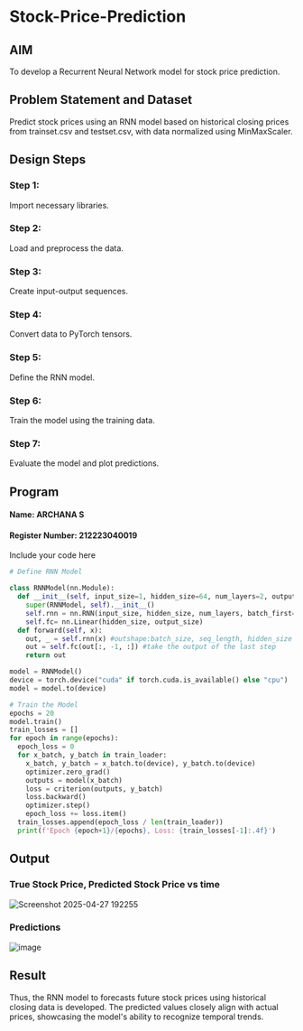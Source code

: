 # Stock-Price-Prediction


## AIM

To develop a Recurrent Neural Network model for stock price prediction.

## Problem Statement and Dataset
Predict stock prices using an RNN model based on historical closing prices from trainset.csv and testset.csv, with data normalized using MinMaxScaler.

## Design Steps

### Step 1:
Import necessary libraries.

### Step 2:
Load and preprocess the data.

### Step 3:
Create input-output sequences.

### Step 4:
Convert data to PyTorch tensors.

### Step 5:
Define the RNN model.

### Step 6:
Train the model using the training data.

### Step 7:
Evaluate the model and plot predictions.



## Program
#### Name: ARCHANA S
#### Register Number: 212223040019
Include your code here
```Python 
# Define RNN Model

class RNNModel(nn.Module):
  def __init__(self, input_size=1, hidden_size=64, num_layers=2, output_size=1):
    super(RNNModel, self).__init__()
    self.rnn = nn.RNN(input_size, hidden_size, num_layers, batch_first=True)
    self.fc= nn.Linear(hidden_size, output_size)
  def forward(self, x):
    out, _ = self.rnn(x) #outshape:batch_size, seq_length, hidden_size
    out = self.fc(out[:, -1, :]) #take the output of the last step
    return out

model = RNNModel()
device = torch.device("cuda" if torch.cuda.is_available() else "cpu")
model = model.to(device)

# Train the Model
epochs = 20
model.train()
train_losses = []
for epoch in range(epochs):
  epoch_loss = 0
  for x_batch, y_batch in train_loader:
    x_batch, y_batch = x_batch.to(device), y_batch.to(device)
    optimizer.zero_grad()
    outputs = model(x_batch)
    loss = criterion(outputs, y_batch)
    loss.backward()
    optimizer.step()
    epoch_loss += loss.item()
  train_losses.append(epoch_loss / len(train_loader))
  print(f'Epoch {epoch+1}/{epochs}, Loss: {train_losses[-1]:.4f}')

```

## Output

### True Stock Price, Predicted Stock Price vs time

![Screenshot 2025-04-27 192255](https://github.com/user-attachments/assets/5832eab6-0e38-4a6a-ae6a-c8036cfb0ed7)



### Predictions 
![image](https://github.com/user-attachments/assets/be94c8c3-d61d-4c66-816e-d7e52a3c739d)




## Result
Thus, the RNN model to forecasts future stock prices using historical closing data is developed. The predicted values closely align with actual prices, showcasing the model's ability to recognize temporal trends.
